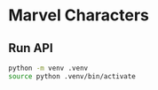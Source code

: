 # Marvel Characters

## Run API

```bash
python -m venv .venv
source python .venv/bin/activate

```
